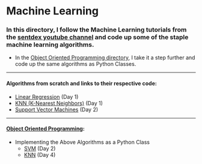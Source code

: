 # Machine Learning
### In this directory, I follow the Machine Learning tutorials from the [sentdex youtube channel](https://www.youtube.com/channel/UCfzlCWGWYyIQ0aLC5w48gBQ) and code up some of the staple machine learning algorithms. 
- In the [Object Oriented Programming directory](oop/), I take it a step further and code up the same algorithms as Python Classes. 
---
#### Algorithms from scratch and links to their respective code:
+ [Linear Regression](lin_reg/) (Day 1)
+ [KNN (K-Nearest Neighbors)](knn/) (Day 1)
+ [Support Vector Machines](svm/) (Day 2)
---
#### [Object Oriented Programming](oop/):
+ Implementing the Above Algorithms as a Python Class 
	+ [SVM](oop/svm.py) (Day 2)
	+ [KNN](oop/) (Day 4)
	

